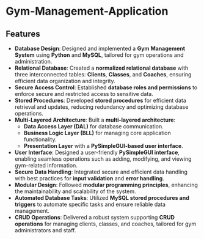 # Gym-Management-Application

## Features

- **Database Design**: Designed and implemented a **Gym Management System** using **Python** and **MySQL**, tailored for gym operations and administration.
- **Relational Database**: Created a **normalized relational database** with three interconnected tables: **Clients**, **Classes**, and **Coaches**, ensuring efficient data organization and integrity.
- **Secure Access Control**: Established **database roles and permissions** to enforce secure and restricted access to sensitive data.
- **Stored Procedures**: Developed **stored procedures** for efficient data retrieval and updates, reducing redundancy and optimizing database operations.
- **Multi-Layered Architecture**: Built a **multi-layered architecture**:
  - **Data Access Layer (DAL)** for database communication.
  - **Business Logic Layer (BLL)** for managing core application functionality.
  - **Presentation Layer** with a **PySimpleGUI-based user interface**.
- **User Interface**: Designed a user-friendly **PySimpleGUI interface**, enabling seamless operations such as adding, modifying, and viewing gym-related information.
- **Secure Data Handling**: Integrated secure and efficient data handling with best practices for **input validation** and **error handling**.
- **Modular Design**: Followed **modular programming principles**, enhancing the maintainability and scalability of the system.
- **Automated Database Tasks**: Utilized **MySQL stored procedures and triggers** to automate specific tasks and ensure reliable data management.
- **CRUD Operations**: Delivered a robust system supporting **CRUD operations** for managing clients, classes, and coaches, tailored for gym administrators and staff.
